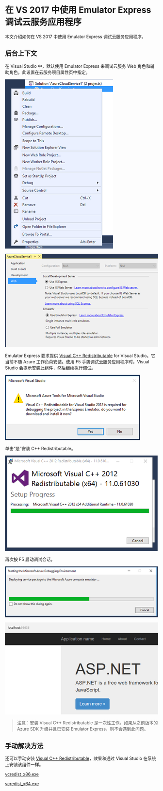 <properties
	pageTitle="在 Visual Studio 中设置 Emulator Express 来调试云服务应用程序 | Microsoft 文档"
	description="介绍如何在 Visual Studio 服务中安装 C++ Redistributable 来启用 Emulator Express"
	services="cloud-services"
	documentationCenter=""
	authors="cawa"
	manager="paulyuk"
	editor=""/>


<tags
	ms.assetid="22b20f7a-23f4-4f7f-b536-3bf1e01adcd1"
	ms.service="cloud-services"
	ms.workload="tbd"
	ms.tgt_pltfrm="na"
	ms.devlang="dotnet"
	ms.topic="article"
	ms.date="11/02/2016"
	wacn.date="12/05/2016"
	ms.author="cawa"/>

# 在 VS 2017 中使用 Emulator Express 调试云服务应用程序
本文介绍如何在 VS 2017 中使用 Emulator Express 调试云服务应用程序。

## 后台上下文
在 Visual Studio 中，默认使用 Emulator Express 来调试云服务 Web 角色和辅助角色。此设置在云服务项目属性页中指定。

![打开项目属性][0]  


![默认选择 Emulator Express][1]  


Emulator Express 要求提供 [Visual C++ Redistributable][Visual C++ Redistributable] for Visual Studio。它当前不随 Azure 工作负荷安装。使用 F5 手势调试云服务应用程序时，Visual Studio 会提示安装此组件，然后继续执行调试。

![提示安装 C++ Redistributable][2]  


单击“是”安装 C++ Redistributable。

![安装 C++ Redistributable][3]  


再次按 F5 启动调试会话。

![开始调试][4]  


![调试成功][5]  


> 注意：安装 Visual C++ Redistributable 是一次性工作。如果从之前版本的 Azure SDK 升级并且已安装 Emulator Express，则不会遇到此问题。
> 
> 

## 手动解决方法
还可以手动安装 [Visual C++ Redistributable][Visual C++ Redistributable]，效果和通过 Visual Studio 在系统上安装该组件一样。

[vcredist\_x86.exe][vcredist_x86.exe]

[vcredist\_x64.exe][vcredist_x64.exe]


[Visual C++ Redistributable]: https://www.microsoft.com/zh-CN/download/details.aspx?id=30679
[vcredist_x86.exe]: https://download.microsoft.com/download/1/6/B/16B06F60-3B20-4FF2-B699-5E9B7962F9AE/VSU_4/vcredist_x86.exe
[vcredist_x64.exe]: https://download.microsoft.com/download/1/6/B/16B06F60-3B20-4FF2-B699-5E9B7962F9AE/VSU_4/vcredist_x64.exe

[0]: ./media/cloud-services-emulator-express-fix/vs-05.png
[1]: ./media/cloud-services-emulator-express-fix/vs-06.png
[2]: ./media/cloud-services-emulator-express-fix/vs-01.png
[3]: ./media/cloud-services-emulator-express-fix/vs-02.png
[4]: ./media/cloud-services-emulator-express-fix/vs-03.png
[5]: ./media/cloud-services-emulator-express-fix/vs-04.png

<!---HONumber=Mooncake_1128_2016-->